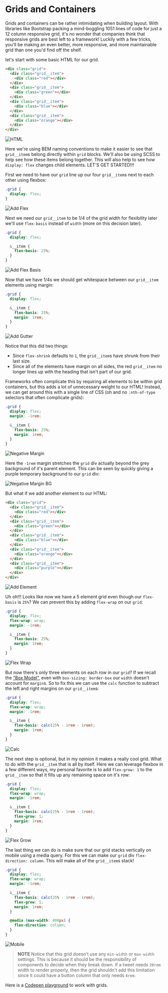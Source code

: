 # Grids and Containers

Grids and containers can be rather intimidating when building layout.
With libraries like Bootstrap packing a mind-boggling 1051 lines of code for just a 12 column responsive grid, it's no wonder that companies think that responsive grids are best left to a framework!
Luckily with a few tricks, you'll be making an even better, more responsive, and more maintainable grid than one you'd find off the shelf.

let's start with some basic HTML for our grid.

```html
<div class="grid">
  <div class="grid__item">
    <div class="red"></div>
  </div>
  <div class="grid__item">
    <div class="green"></div>
  </div>
  <div class="grid__item">
    <div class="blue"></div>
  </div>
  <div class="grid__item">
    <div class="orange"></div>
  </div>
</div>
```

![HTML](img/grid/html.png)

Here we're using BEM naming conventions to make it easier to see that `grid__item`s belong directly within `grid` blocks.
We'll also be using SCSS to help see how these items belong together.
This will also help to see how `display: flex` changes child elements.
LET'S GET STARTED!!!

First we need to have our `grid` line up our four `grid__item`s next to each other using flexbox:

```scss
.grid {
  display: flex;
}
```

![Add Flex](img/grid/flex.png)

Next we need our `grid__item` to be 1/4 of the grid width for flexibility later we'll use `flex-basis` instead of `width` (more on this decision later).

```scss
.grid {
  display: flex;

  &__item {
    flex-basis: 25%;
  }
}
```

![Add Flex Basis](img/grid/flex-basis.png)

Now that we have 1/4s we should get whitespace between our `grid__item` elements using margin:

```scss
.grid {
  display: flex;

  &__item {
    flex-basis: 25%;
    margin: 1rem;
  }
}
```

![Add Gutter](img/grid/gutter.png)

Notice that this did two things:

* Since `flex-shrink` defaults to `1`, the `grid__item`s have shrunk from their last size.
* Since all of the elements have margin on all sides, the red `grid__item` no longer lines up with the heading that isn't part of our grid.

Frameworks often complicate this by requiring all elements to be within grid containers, but this adds a lot of unnecessary weight to our HTML!
Instead, we can get around this with a single line of CSS (oh and no `:nth-of-type` selectors that often complicate grids):

```scss
.grid {
  display: flex;
  margin: -1rem;

  &__item {
    flex-basis: 25%;
    margin: 1rem;
  }
}
```

![Negative Margin](img/grid/negative-margin.png)

Here the `-1rem` margin stretches the `grid` div actually beyond the grey background of it's parent element.
This can be seen by quickly giving a purple temporary background to our `grid` div:

![Negative Margin BG](img/grid/negative-margin-bg.png)

But what if we add another element to our HTML:

```html
<div class="grid">
  <div class="grid__item">
    <div class="red"></div>
  </div>
  <div class="grid__item">
    <div class="green"></div>
  </div>
  <div class="grid__item">
    <div class="blue"></div>
  </div>
  <div class="grid__item">
    <div class="orange"></div>
  </div>
  <div class="grid__item">
    <div class="purple"></div>
  </div>
</div>
```

![Add Element](img/grid/add-element.png)

Uh oh!!!
Looks like now we have a 5 element grid even though our `flex-basis` is `25%`?
We can prevent this by adding `flex-wrap` on our `grid`:

```scss
.grid {
  display: flex;
  flex-wrap: wrap;
  margin: -1rem;

  &__item {
    flex-basis: 25%;
    margin: 1rem;
  }
}
```

![Flex Wrap](img/grid/flex-wrap.png)

But now there's only three elements on each row in our `grid`?
If we recall the ["Box Model"](01-box-model.md), even with `box-sizing: border-box` our `width` doesn't account for `margin`s.
So to fix this we can use the `calc` function to subtract the left and right margins on our `grid__item`s:

```scss
.grid {
  display: flex;
  flex-wrap: wrap;
  margin: -1rem;

  &__item {
    flex-basis: calc(25% - 1rem - 1rem);
    margin: 1rem;
  }
}
```

![Calc](img/grid/calc-margin.png)

The next step is optional, but in my opinion it makes a really cool grid.
What to do with the `grid__item` that is all by itself.
Here we can leverage flexbox in a few different ways, my personal favorite is to add `flex-grow: 1` to the `grid__item` so that it fills up any remaining space on it's row:

```scss
.grid {
  display: flex;
  flex-wrap: wrap;
  margin: -1rem;

  &__item {
    flex-basis: calc(25% - 1rem - 1rem);
    flex-grow: 1;
    margin: 1rem;
  }
}
```

![Flex Grow](img/grid/flex-grow.png)

The last thing we can do is make sure that our grid stacks vertically on mobile using a media query.
For this we can make our `grid` div `flex-direction: column`.
This will make all of the `grid__item`s stack!

```scss
.grid {
  display: flex;
  flex-wrap: wrap;
  margin: -1rem;

  &__item {
    flex-basis: calc(25% - 1rem - 1rem);
    flex-grow: 1;
    margin: 1rem;
  }

  @media (max-width: 400px) {
    flex-direction: column;
  }
}
```

![Mobile](img/grid/mobile.png)

> **NOTE** Notice that this grid doesn't use any `min-width` or `max-width` settings.
> This is because it should be the responsibility of components to decide when they break down.
> If a tweet needs `20rem` width to render properly, then the grid shouldn't add this limitation since it could have a button column that only needs `4rem`.


Here is a [Codepen playground](http://codepen.io/rtablada/pen/ZBBEJP) to work with grids.
